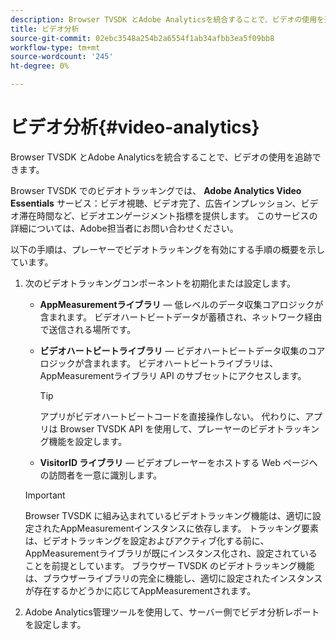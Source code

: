 ```yaml
---
description: Browser TVSDK とAdobe Analyticsを統合することで、ビデオの使用を追跡できます。
title: ビデオ分析
source-git-commit: 02ebc3548a254b2a6554f1ab34afbb3ea5f09bb8
workflow-type: tm+mt
source-wordcount: '245'
ht-degree: 0%

---
```


# ビデオ分析{#video-analytics}

Browser TVSDK とAdobe Analyticsを統合することで、ビデオの使用を追跡できます。

Browser TVSDK でのビデオトラッキングでは、 **Adobe Analytics Video Essentials** サービス：ビデオ視聴、ビデオ完了、広告インプレッション、ビデオ滞在時間など、ビデオエンゲージメント指標を提供します。 このサービスの詳細については、Adobe担当者にお問い合わせください。

以下の手順は、プレーヤーでビデオトラッキングを有効にする手順の概要を示しています。

1. 次のビデオトラッキングコンポーネントを初期化または設定します。

   * **AppMeasurementライブラリ**  — 低レベルのデータ収集コアロジックが含まれます。 ビデオハートビートデータが蓄積され、ネットワーク経由で送信される場所です。
   * **ビデオハートビートライブラリ**  — ビデオハートビートデータ収集のコアロジックが含まれます。 ビデオハートビートライブラリは、AppMeasurementライブラリ API のサブセットにアクセスします。

     >[!TIP]
     >
     >アプリがビデオハートビートコードを直接操作しない。 代わりに、アプリは Browser TVSDK API を使用して、プレーヤーのビデオトラッキング機能を設定します。

   * **VisitorID ライブラリ**  — ビデオプレーヤーをホストする Web ページへの訪問者を一意に識別します。

   >[!IMPORTANT]
   >
   >Browser TVSDK に組み込まれているビデオトラッキング機能は、適切に設定されたAppMeasurementインスタンスに依存します。 トラッキング要素は、ビデオトラッキングを設定およびアクティブ化する前に、AppMeasurementライブラリが既にインスタンス化され、設定されていることを前提としています。 ブラウザー TVSDK のビデオトラッキング機能は、ブラウザーライブラリの完全に機能し、適切に設定されたインスタンスが存在するかどうかに応じてAppMeasurementされます。

1. Adobe Analytics管理ツールを使用して、サーバー側でビデオ分析レポートを設定します。

